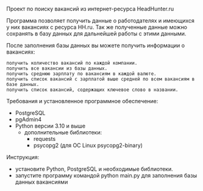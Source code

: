 Проект по поиску вакансий из интернет-ресурса HeadHunter.ru

Программа позволяет получить данные о работодателях и имеющихся у них вакансиях с ресурса HH.ru.
Так же полученные данные можно сохранять в базу данных для дальнейшей работы с этими данными.

После заполнения базы данных вы можете получить информации о вакансиях:

    получить количество вакансий по каждой компании.
    получить все вакансии из базы данных.
    получить среднюю зарплату по вакансиям в каждой валюте.
    получить список вакансий с зарплатой выше средней по всем вакансиям в базе данных.
    получить список вакансий, содержащих ключевое слово в названии.


Требования и установленное программное обеспечение:

- PostgreSQL
- pgAdmin4
- Python версии 3.10 и выше
   - дополнительные библиотеки:
       - requests
       - psycopg2 (для ОС Linux psycopg2-binary)

Инструкция:

   - установите Python, PostgreSQL и необходимые библиотеки.
   - запустите программу командой python main.py для заполнения базы данных вакансиями